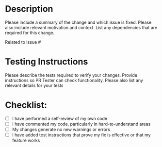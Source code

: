 # Description

Please include a summary of the change and which issue is fixed. Please also include relevant motivation and context. List any dependencies that are required for this change.

Related to Issue # 


# Testing Instructions

Please describe the tests required to verify your changes. Provide instructions so PR Tester can check functionality. Please also list any relevant details for your tests



# Checklist:

- [ ] I have performed a self-review of my own code
- [ ] I have commented my code, particularly in hard-to-understand areas
- [ ] My changes generate no new warnings or errors
- [ ] I have added test instructions that prove my fix is effective or that my feature works
